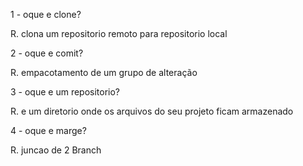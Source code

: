 1 - oque e clone?

R. clona um repositorio remoto para repositorio local

2 - oque e comit?

R. empacotamento de um grupo de alteração

3 - oque e um repositorio?

R. e um diretorio onde os arquivos do seu projeto ficam armazenado

4 - oque e marge?

R. juncao de 2 Branch